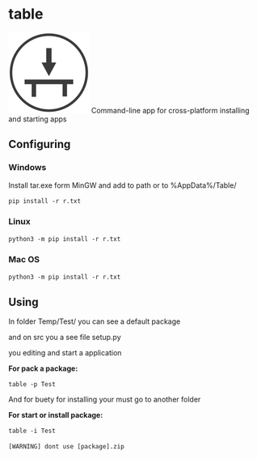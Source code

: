 # table
<img src="table.png" alt="logo" width="160px" height="160px">
Command-line app for cross-platform installing and starting apps

## Configuring
### Windows
Install tar.exe form MinGW and add to path or to %AppData%/Table/
```
pip install -r r.txt

```
### Linux
```
python3 -m pip install -r r.txt
```
### Mac OS
```
python3 -m pip install -r r.txt
```
## Using

In folder Temp/Test/ you can see a default package

and on src you a see file setup.py

you editing and start a application

**For pack a package:**

```
table -p Test
```

And for buety for installing your must go to another folder

**For start or install package:**

```
table -i Test
```
```[WARNING] dont use [package].zip```


